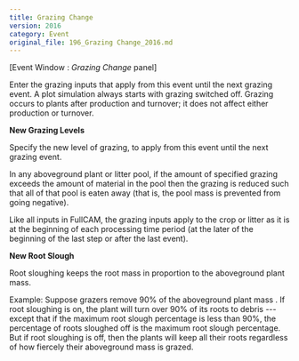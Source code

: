 ```yaml
---
title: Grazing Change
version: 2016
category: Event
original_file: 196_Grazing Change_2016.md
---
```


[Event Window : *Grazing Change* panel]

Enter the grazing inputs that apply from this event until the next
grazing event. A plot simulation always starts with grazing switched
off. Grazing occurs to plants after production and turnover; it does not
affect either production or turnover.

**New Grazing Levels**

Specify the new level of grazing, to apply from this event until the
next grazing event.

In any aboveground plant or litter pool, if the amount of specified
grazing exceeds the amount of material in the pool then the grazing is
reduced such that all of that pool is eaten away (that is, the pool mass
is prevented from going negative).

Like all inputs in FullCAM, the grazing inputs apply to the crop or
litter as it is at the beginning of each processing time period (at the
later of the beginning of the last step or after the last event).

**New Root Slough**

Root sloughing keeps the root mass in proportion to the aboveground
plant mass.

Example: Suppose grazers remove 90% of the aboveground plant mass . If
root sloughing is on, the plant will turn over 90% of its roots to
debris --- except that if the maximum root slough percentage is less
than 90%, the percentage of roots sloughed off is the maximum root
slough percentage. But if root sloughing is off, then the plants will
keep all their roots regardless of how fiercely their aboveground mass
is grazed.
